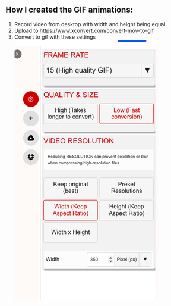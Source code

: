 How I created the GIF animations:
-----

1) Record video from desktop with width and height being equal
2) Upload to https://www.xconvert.com/convert-mov-to-gif
3) Convert to gif with these settings
![img.png](img.png)
